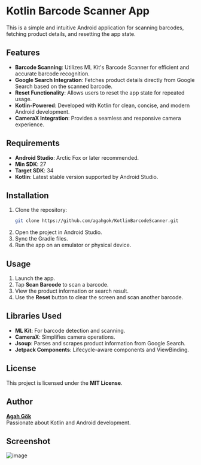 # Kotlin Barcode Scanner App

This is a simple and intuitive Android application for scanning barcodes, fetching product details, and resetting the app state.

## Features
- **Barcode Scanning**: Utilizes ML Kit's Barcode Scanner for efficient and accurate barcode recognition.
- **Google Search Integration**: Fetches product details directly from Google Search based on the scanned barcode.
- **Reset Functionality**: Allows users to reset the app state for repeated usage.
- **Kotlin-Powered**: Developed with Kotlin for clean, concise, and modern Android development.
- **CameraX Integration**: Provides a seamless and responsive camera experience.

## Requirements
- **Android Studio**: Arctic Fox or later recommended.
- **Min SDK**: 27
- **Target SDK**: 34
- **Kotlin**: Latest stable version supported by Android Studio.

## Installation
1. Clone the repository:
    ```bash
    git clone https://github.com/agahgok/KotlinBarcodeScanner.git
    ```
2. Open the project in Android Studio.
3. Sync the Gradle files.
4. Run the app on an emulator or physical device.

## Usage
1. Launch the app.
2. Tap **Scan Barcode** to scan a barcode.
3. View the product information or search result.
4. Use the **Reset** button to clear the screen and scan another barcode.

## Libraries Used
- **ML Kit**: For barcode detection and scanning.
- **CameraX**: Simplifies camera operations.
- **Jsoup**: Parses and scrapes product information from Google Search.
- **Jetpack Components**: Lifecycle-aware components and ViewBinding.

## License
This project is licensed under the **MIT License**.

## Author
**[Agah Gök](https://github.com/agahgok)**  
Passionate about Kotlin and Android development.

## Screenshot

![image](https://github.com/user-attachments/assets/f835c5bd-166d-4c60-8d4a-ffeb272eb304)
